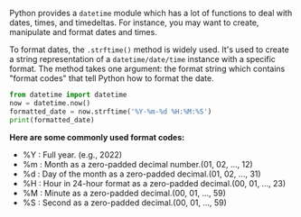 Python provides a `datetime` module which has a lot of functions to deal with dates, times, and timedeltas. For instance, you may want to create, manipulate and format dates and times.

To format dates, the `.strftime()` method is widely used. It's used to create a string representation of a `datetime/date/time` instance with a specific format. The method takes one argument: the format string which contains "format codes" that tell Python how to format the date.

```python 
from datetime import datetime
now = datetime.now() 
formatted_date = now.strftime('%Y-%m-%d %H:%M:%S') 
print(formatted_date)
```
**Here are some commonly used format codes:**

- %Y : Full year. (e.g., 2022)
- %m : Month as a zero-padded decimal number.(01, 02, ..., 12)
- %d : Day of the month as a zero-padded decimal.(01, 02, ..., 31)
- %H : Hour in 24-hour format as a zero-padded decimal.(00, 01, ..., 23)
- %M : Minute as a zero-padded decimal.(00, 01, ..., 59)
- %S : Second as a zero-padded decimal.(00, 01, ..., 59)